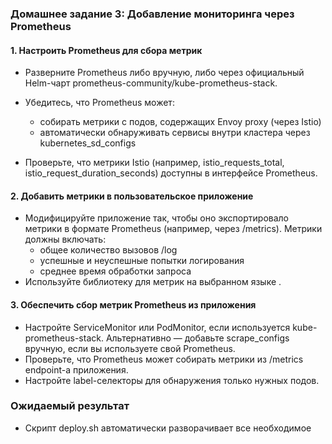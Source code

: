 ### Домашнее задание 3: Добавление мониторинга через Prometheus

#### 1. Настроить Prometheus для сбора метрик

* Разверните Prometheus либо вручную, либо через официальный Helm-чарт prometheus-community/kube-prometheus-stack.
* Убедитесь, что Prometheus может:

    * собирать метрики с подов, содержащих Envoy proxy (через Istio)
    * автоматически обнаруживать сервисы внутри кластера через kubernetes_sd_configs
* Проверьте, что метрики Istio (например, istio_requests_total, istio_request_duration_seconds) доступны в интерфейсе Prometheus.

#### 2. Добавить метрики в пользовательское приложение

* Модифицируйте приложение так, чтобы оно экспортировало метрики в формате Prometheus (например, через /metrics). Метрики должны включать:
    * общее количество вызовов /log
    * успешные и неуспешные попытки логирования
    * среднее время обработки запроса
* Используйте библиотеку для метрик на выбранном языке .

#### 3. Обеспечить сбор метрик Prometheus из приложения

* Настройте ServiceMonitor или PodMonitor, если используется kube-prometheus-stack.
  Альтернативно — добавьте scrape_configs вручную, если вы используете свой Prometheus.
* Проверьте, что Prometheus может собирать метрики из /metrics endpoint-а приложения.
* Настройте label-селекторы для обнаружения только нужных подов.

### Ожидаемый результат

* Скрипт deploy.sh автоматически разворачивает все необходимое